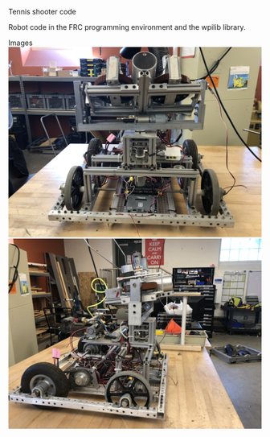 Tennis shooter code

Robot code in the FRC programming environment and the wpilib library.

Images
![](images/pic1.jpeg)
![](images/pic2.jpeg)
